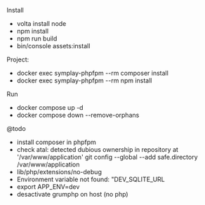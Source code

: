 Install
- volta install node
- npm install
- npm run build
- bin/console assets:install

Project:
- docker exec symplay-phpfpm --rm composer install
- docker exec symplay-phpfpm --rm npm install 

Run
- docker compose up -d
- docker compose down --remove-orphans

@todo
- install composer in phpfpm
- check atal: detected dubious ownership in repository at '/var/www/application'
        git config --global --add safe.directory /var/www/application
- lib/php/extensions/no-debug
- Environment variable not found: "DEV_SQLITE_URL
- export APP_ENV=dev
- desactivate grumphp on host (no php)
